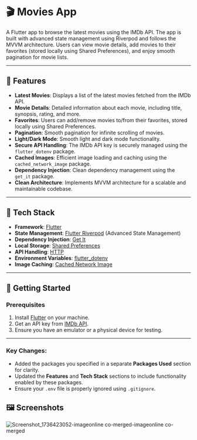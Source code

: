 # 🎬 Movies App

A Flutter app to browse the latest movies using the IMDb API. The app is built with advanced state management using Riverpod and follows the MVVM architecture. Users can view movie details, add movies to their favorites (stored locally using Shared Preferences), and enjoy smooth pagination for movie lists.

---

## 📱 Features

- **Latest Movies**: Displays a list of the latest movies fetched from the IMDb API.
- **Movie Details**: Detailed information about each movie, including title, synopsis, rating, and more.
- **Favorites**: Users can add/remove movies to/from their favorites, stored locally using Shared Preferences.
- **Pagination**: Smooth pagination for infinite scrolling of movies.
- **Light/Dark Mode**: Smooth light and dark mode functionality.
- **Secure API Handling**: The IMDb API key is securely managed using the `flutter_dotenv` package.
- **Cached Images**: Efficient image loading and caching using the `cached_network_image` package.
- **Dependency Injection**: Clean dependency management using the `get_it` package.
- **Clean Architecture**: Implements MVVM architecture for a scalable and maintainable codebase.

---

## 🔧 Tech Stack

- **Framework**: [Flutter](https://flutter.dev)
- **State Management**: [Flutter Riverpod](https://pub.dev/packages/flutter_riverpod) (Advanced State Management)
- **Dependency Injection**: [Get It](https://pub.dev/packages/get_it)
- **Local Storage**: [Shared Preferences](https://pub.dev/packages/shared_preferences)
- **API Handling**: [HTTP](https://pub.dev/packages/http)
- **Environment Variables**: [flutter_dotenv](https://pub.dev/packages/flutter_dotenv)
- **Image Caching**: [Cached Network Image](https://pub.dev/packages/cached_network_image)

---

## 🚀 Getting Started

### Prerequisites
1. Install [Flutter](https://flutter.dev/docs/get-started/install) on your machine.
2. Get an API key from [IMDb API](https://www.imdb.com/apis).
3. Ensure you have an emulator or a physical device for testing.

---

### Key Changes:
- Added the packages you specified in a separate **Packages Used** section for clarity.
- Updated the **Features** and **Tech Stack** sections to include functionality enabled by these packages.
- Ensure your `.env` file is properly ignored using `.gitignore`.

## 🖼️ Screenshots

![Screenshot_1736423052-imageonline co-merged-imageonline co-merged](https://github.com/user-attachments/assets/57b32ef1-c0cc-49e0-8186-190fa1e1a468)



